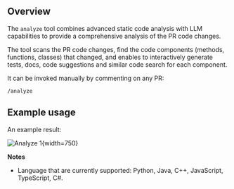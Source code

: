 ## Overview
The `analyze` tool combines advanced static code analysis with LLM capabilities to provide a comprehensive analysis of the PR code changes.

The tool scans the PR code changes, find the code components (methods, functions, classes) that changed, and enables to interactively generate tests, docs, code suggestions and similar code search for each component.

It can be invoked manually by commenting on any PR:
```
/analyze
```

## Example usage

An example result:

![Analyze 1](https://codium.ai/images/pr_agent/analyze_1.png){width=750}

**Notes**

- Language that are currently supported: Python, Java, C++, JavaScript, TypeScript, C#.